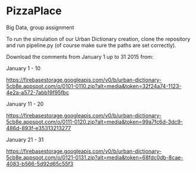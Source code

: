 # PizzaPlace
Big Data, group assignment

To run the simulation of our Urban Dictionary creation, clone the repository and run pipeline.py (of course make sure the paths are set correctly).

Download the comments from January 1 up to 31 2015 from:

January 1 - 10

https://firebasestorage.googleapis.com/v0/b/urban-dictionary-5cb8e.appspot.com/o/0101-0110.zip?alt=media&token=32f24a74-1123-4e2a-a572-7abb19f95fbc

January 11 - 20

https://firebasestorage.googleapis.com/v0/b/urban-dictionary-5cb8e.appspot.com/o/0111-0120.zip?alt=media&token=99a7fc6d-3dc9-486d-893f-e35313213277

January 21 - 31

https://firebasestorage.googleapis.com/v0/b/urban-dictionary-5cb8e.appspot.com/o/0121-0131.zip?alt=media&token=68fdc0db-8cae-4083-b566-5d92d65c55f3
